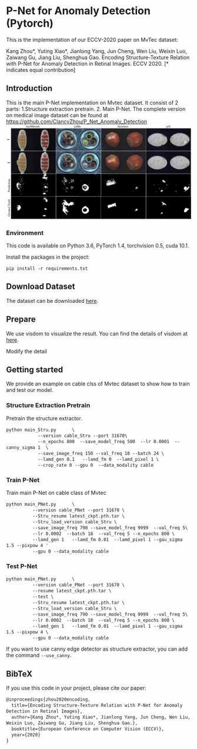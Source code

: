 # P-Net for Anomaly Detection (Pytorch)

This is the implementation of our ECCV-2020 paper on MvTec dataset:

Kang Zhou*, Yuting Xiao*, Jianlong Yang, Jun Cheng, Wen Liu, Weixin Luo, Zaiwang Gu, 
Jiang Liu, Shenghua Gao. 
Encoding Structure-Texture Relation with P-Net for Anomaly Detection in Retinal Images. ECCV 2020. 
[* indicates equal contribution]


## Introduction
This is the main P-Net implementation on Mvtec dataset. It consist of 2 parts: 1.Structure extraction
pretrain. 2. Main P-Net. The complete version on medical image dataset
can be found at https://github.com/ClancyZhou/P_Net_Anomaly_Detection
![Image text](Intro.png)
### Environment
This code is available on Python 3.6, PyTorch 1.4, torchvision 0.5, cuda 10.1.

Install the packages in the project:
```
pip install -r requirements.txt 
```
## Download Dataset
The dataset can be downloaded [here](https://www.mvtec.com/company/research/datasets/mvtec-ad/).

## Prepare
We use visdom to visualize the result. You can find the details of visdom at 
[here](https://github.com/facebookresearch/visdom/).

Modify the detail

## Getting started
We provide an example on cable clss of Mvtec dataset to show how to train and test our model.
### Structure Extraction Pretrain
Pretrain the structure extractor.
```
python main_Stru.py      \
            --version cable_Stru --port 31670\
            --n_epochs 800  --save_model_freq 500  --lr 0.0001  --canny_sigma 1  \
            --save_image_freq 150 --val_freq 10 --batch 24 \
            --lamd_gen 0.1   --lamd_fm 0  --lamd_pixel 1 \
            --crop_rate 0 --gpu 0  --data_modality cable
```
### Train P-Net
Train main P-Net on cable class of Mvtec
```
python main_PNet.py      \
          --version cable_PNet --port 31670 \
          --Stru_resume latest_ckpt.pth.tar \
          --Stru_load_version cable_Stru \
          --save_image_freq 790 --save_model_freq 9999  --val_freq 5\
          --lr 0.0002  --batch 18  --val_freq 5 --n_epochs 800 \
          --lamd_gen 1   --lamd_fm 0.01  --lamd_pixel 1 --gau_sigma 1.5 --pixpow 4 '
          --gpu 0 --data_modality cable
```
### Test P-Net
```
python main_PNet.py      \
          --version cable_PNet --port 31670 \
          --resume latest_ckpt.pth.tar \
          --test \
          --Stru_resume latest_ckpt.pth.tar \
          --Stru_load_version cable_Stru \
          --save_image_freq 790 --save_model_freq 9999  --val_freq 5\
          --lr 0.0002  --batch 18  --val_freq 5 --n_epochs 800 \
          --lamd_gen 1   --lamd_fm 0.01  --lamd_pixel 1 --gau_sigma 1.5 --pixpow 4 \
          --gpu 0 --data_modality cable
```
If you want to use canny edge detector as structure extractor, you can add the command `--use_canny`.
## BibTeX 


If you use this code in your project, please cite our paper:
````
@inproceedings{zhou2020encoding,
  title={Encoding Structure-Texture Relation with P-Net for Anomaly Detection in Retinal Images},
  author={Kang Zhou*, Yuting Xiao*, Jianlong Yang, Jun Cheng, Wen Liu, Weixin Luo, Zaiwang Gu, Jiang Liu, Shenghua Gao.},
  booktitle={European Conference on Computer Vision (ECCV)},
  year={2020}
}
````


